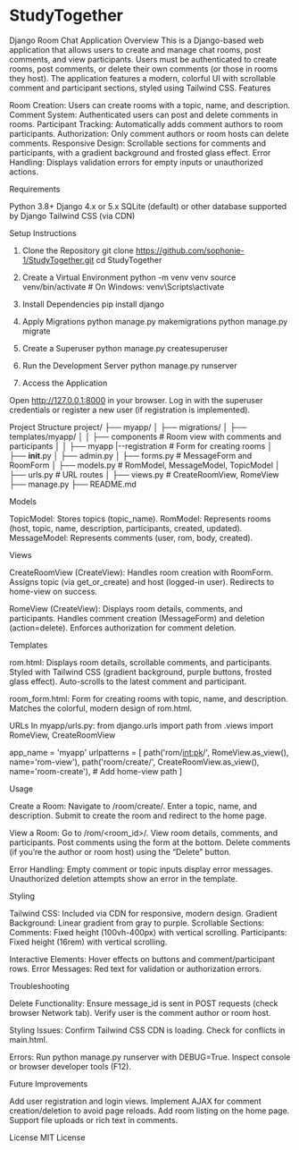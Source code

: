 # StudyTogether
Django Room Chat Application
Overview
This is a Django-based web application that allows users to create and manage chat rooms, post comments, and view participants. Users must be authenticated to create rooms, post comments, or delete their own comments (or those in rooms they host). The application features a modern, colorful UI with scrollable comment and participant sections, styled using Tailwind CSS.
Features

Room Creation: Users can create rooms with a topic, name, and description.
Comment System: Authenticated users can post and delete comments in rooms.
Participant Tracking: Automatically adds comment authors to room participants.
Authorization: Only comment authors or room hosts can delete comments.
Responsive Design: Scrollable sections for comments and participants, with a gradient background and frosted glass effect.
Error Handling: Displays validation errors for empty inputs or unauthorized actions.

Requirements

Python 3.8+
Django 4.x or 5.x
SQLite (default) or other database supported by Django
Tailwind CSS (via CDN)

Setup Instructions
1. Clone the Repository
git clone https://github.com/sophonie-1/StudyTogether.git
cd StudyTogether 

2. Create a Virtual Environment
python -m venv venv
source venv/bin/activate  # On Windows: venv\Scripts\activate

3. Install Dependencies
pip install django

4. Apply Migrations
python manage.py makemigrations
python manage.py migrate

5. Create a Superuser
python manage.py createsuperuser

6. Run the Development Server
python manage.py runserver

7. Access the Application

Open http://127.0.0.1:8000 in your browser.
Log in with the superuser credentials or register a new user (if registration is implemented).

Project Structure
project/
├── myapp/
│   ├── migrations/
│   ├── templates/myapp/
│   │   ├── components          # Room view with comments and participants
│   │   ├── myapp
        |--registration    # Form for creating rooms
│   ├── __init__.py
│   ├── admin.py
│   ├── forms.py              # MessageForm and RoomForm
│   ├── models.py             # RomModel, MessageModel, TopicModel
│   ├── urls.py               # URL routes
│   ├── views.py              # CreateRoomView, RomeView
├── manage.py
├── README.md

Models

TopicModel: Stores topics (topic_name).
RomModel: Represents rooms (host, topic, name, description, participants, created, updated).
MessageModel: Represents comments (user, rom, body, created).

Views

CreateRoomView (CreateView):
Handles room creation with RoomForm.
Assigns topic (via get_or_create) and host (logged-in user).
Redirects to home-view on success.


RomeView (CreateView):
Displays room details, comments, and participants.
Handles comment creation (MessageForm) and deletion (action=delete).
Enforces authorization for comment deletion.



Templates

rom.html:
Displays room details, scrollable comments, and participants.
Styled with Tailwind CSS (gradient background, purple buttons, frosted glass effect).
Auto-scrolls to the latest comment and participant.


room_form.html:
Form for creating rooms with topic, name, and description.
Matches the colorful, modern design of rom.html.



URLs
In myapp/urls.py:
from django.urls import path
from .views import RomeView, CreateRoomView

app_name = 'myapp'
urlpatterns = [
    path('rom/<int:pk>/', RomeView.as_view(), name='rom-view'),
    path('room/create/', CreateRoomView.as_view(), name='room-create'),
    # Add home-view path
]

Usage

Create a Room:
Navigate to /room/create/.
Enter a topic, name, and description.
Submit to create the room and redirect to the home page.


View a Room:
Go to /rom/<room_id>/.
View room details, comments, and participants.
Post comments using the form at the bottom.
Delete comments (if you’re the author or room host) using the “Delete” button.


Error Handling:
Empty comment or topic inputs display error messages.
Unauthorized deletion attempts show an error in the template.



Styling

Tailwind CSS: Included via CDN for responsive, modern design.
Gradient Background: Linear gradient from gray to purple.
Scrollable Sections:
Comments: Fixed height (100vh-400px) with vertical scrolling.
Participants: Fixed height (16rem) with vertical scrolling.


Interactive Elements: Hover effects on buttons and comment/participant rows.
Error Messages: Red text for validation or authorization errors.

Troubleshooting

Delete Functionality:
Ensure message_id is sent in POST requests (check browser Network tab).
Verify user is the comment author or room host.


Styling Issues:
Confirm Tailwind CSS CDN is loading.
Check for conflicts in main.html.


Errors:
Run python manage.py runserver with DEBUG=True.
Inspect console or browser developer tools (F12).



Future Improvements

Add user registration and login views.
Implement AJAX for comment creation/deletion to avoid page reloads.
Add room listing on the home page.
Support file uploads or rich text in comments.

License
MIT License
